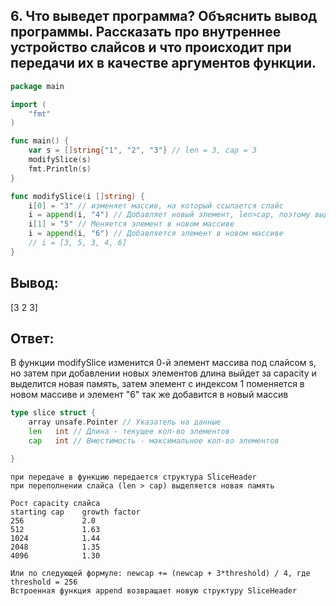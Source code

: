 ## 6. Что выведет программа? Объяснить вывод программы. Рассказать про внутреннее устройство слайсов и что происходит при передачи их в качестве аргументов функции.

```go
package main

import (
	"fmt"
)

func main() {
	var s = []string{"1", "2", "3"} // len = 3, cap = 3
	modifySlice(s)
	fmt.Println(s)
}

func modifySlice(i []string) {
	i[0] = "3" // изменяет массив, на который ссылается слайс
	i = append(i, "4") // Добавляет новый элемент, len>cap, поэтому выделяется память для нового массива и i ссылается на него
	i[1] = "5" // Меняется элемент в новом массиве
	i = append(i, "6") // Добавляется элемент в новом массиве
	// i = [3, 5, 3, 4, 6]
}
```

## Вывод: 

[3 2 3]

## Ответ:

В функции modifySlice изменится 0-й элемент массива под слайсом s, но затем при добавлении новых элементов длина выйдет за capacity и выделится новая память, затем элемент с индексом 1 поменяется в новом массиве и элемент "6" так же добавится в новый массив

```go
type slice struct {
	array unsafe.Pointer // Указатель на данные
	len   int // Длина - текущее кол-во элементов
	cap   int // Вместимость - максимальное кол-во элементов

}
```

```
при передаче в функцию передается структура SliceHeader
при переполнении слайса (len > cap) выделяется новая память

Рост capacity слайса
starting cap    growth factor
256             2.0
512             1.63
1024            1.44
2048            1.35
4096            1.30

Или по следующей формуле: newcap += (newcap + 3*threshold) / 4, где threshold = 256
Встроенная функция append возвращает новую структуру SliceHeader

```
